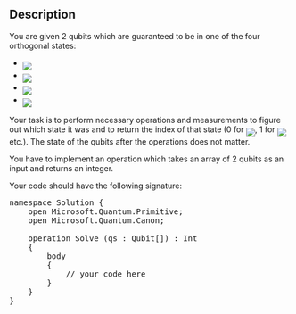 ## Description

<div><p>You are given 2 qubits which are guaranteed to be in one of the four orthogonal states:</p><ul><li> <img align="middle" class="tex-formula" src="file://KVZ55tQC.png" style="max-width: 100.0%;max-height: 100.0%;"></li><li> <img align="middle" class="tex-formula" src="file://8u3Ef2AA.png" style="max-width: 100.0%;max-height: 100.0%;"></li><li> <img align="middle" class="tex-formula" src="file://M413xSNI.png" style="max-width: 100.0%;max-height: 100.0%;"></li><li> <img align="middle" class="tex-formula" src="file://dJ8NfTN2.png" style="max-width: 100.0%;max-height: 100.0%;"></li></ul><p>Your task is to perform necessary operations and measurements to figure out which state it was and to return the index of that state (0 for <img align="middle" class="tex-formula" src="file://r1t7P7ps.png" style="max-width: 100.0%;max-height: 100.0%;">, 1 for <img align="middle" class="tex-formula" src="file://6IQTBeRh.png" style="max-width: 100.0%;max-height: 100.0%;"> etc.). The state of the qubits after the operations does not matter.</p><p>You have to implement an operation which takes an array of 2 qubits as an input and returns an integer. </p><p>Your code should have the following signature:</p><pre class="verbatim">namespace Solution {<br>    open Microsoft.Quantum.Primitive;<br>    open Microsoft.Quantum.Canon;<br><br>    operation Solve (qs : Qubit[]) : Int<br>    {<br>        body<br>        {<br>            // your code here<br>        }<br>    }<br>}</pre></div>
